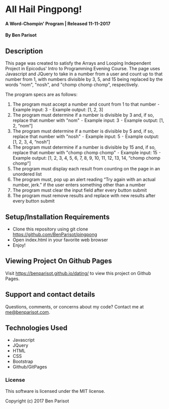 # All Hail Pingpong!

#### A Word-Chompin' Program | Released 11-11-2017

#### By Ben Parisot

## Description

This page was created to satisfy the Arrays and Looping Independent Project in Epicodus' Intro to Programming Evening Course. The page uses Javascript and JQuery to take in a number from a user and count up to that number from 1, with numbers divisible by 3, 5, and 15 being replaced by the words "nom", "nosh", and "chomp chomp chomp", respectively.

The program specs are as follows:
1. The program must accept a number and count from 1 to that number
	⁃	Example input: 3
	⁃	Example output: [1, 2, 3]
2. The program must determine if a number is divisible by 3 and, if so, replace that number with "nom"
	⁃	Example input: 3
	⁃	Example output: [1, 2, “nom”]
3. The program must determine if a number is divisible by 5 and, if so, replace that number with "nosh"
	⁃	Example input: 5
	⁃	Example output: [1, 2, 3, 4, “nosh”]
4. The program must determine if a number is divisible by 15 and, if so, replace that number with "chomp chomp chomp"
	⁃	Example input: 15
	⁃	Example output: [1, 2, 3, 4, 5, 6, 7, 8, 9, 10, 11, 12, 13, 14, “chomp chomp chomp”]
5. The program must display each result from counting on the page in an unordered list
6. The program must, pop up an alert reading “Try again with an actual number, jerk." if the user enters something other than a number
7. The program must clear the input field after every button submit
8. The program must remove results and replace with new results after every button submit

## Setup/Installation Requirements

* Clone this repository using git clone https://github.com/BenParisot/pingpong
* Open index.html in your favorite web browser
* Enjoy!

## Viewing Project On Github Pages

Visit https://benparisot.github.io/dating/ to view this project on Github Pages.

## Support and contact details

Questions, comments, or concerns about my code? Contact me at me@benparisot.com.

## Technologies Used

* Javascript
* JQuery
* HTML
* CSS
* Bootstrap
* Github/GitPages

### License

This software is licensed under the MIT license.

Copyright (c) 2017 Ben Parisot
